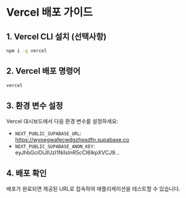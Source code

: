 # Vercel 배포 가이드

## 1. Vercel CLI 설치 (선택사항)
```bash
npm i -g vercel
```

## 2. Vercel 배포 명령어
```bash
vercel
```

## 3. 환경 변수 설정

Vercel 대시보드에서 다음 환경 변수를 설정하세요:

- `NEXT_PUBLIC_SUPABASE_URL`: https://wyoegwafecwdgzhpsdfn.supabase.co
- `NEXT_PUBLIC_SUPABASE_ANON_KEY`: eyJhbGciOiJIUzI1NiIsInR5cCI6IkpXVCJ9...

## 4. 배포 확인

배포가 완료되면 제공된 URL로 접속하여 애플리케이션을 테스트할 수 있습니다.